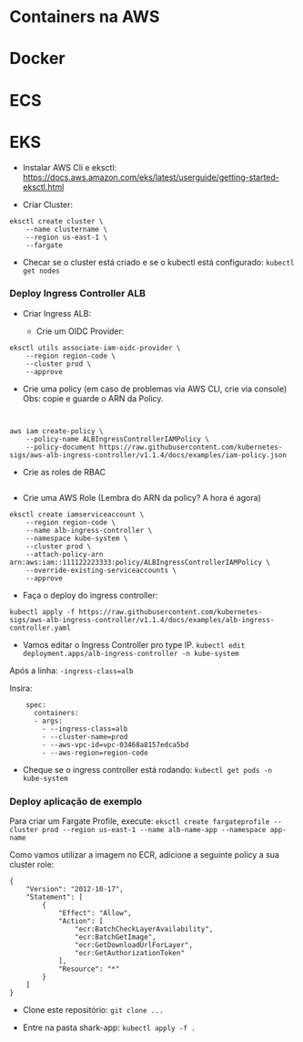 # Containers na AWS

# Docker


# ECS


# EKS 

- Instalar AWS Cli e eksctl: 
https://docs.aws.amazon.com/eks/latest/userguide/getting-started-eksctl.html

- Criar Cluster: 
```
eksctl create cluster \
    --name clustername \
    --region us-east-1 \
    --fargate
```
- Checar se o cluster está criado e se o kubectl está configurado: 
`kubectl get nodes`

### Deploy Ingress Controller ALB

- Criar Ingress ALB: 

    - Crie um OIDC Provider:   
```
eksctl utils associate-iam-oidc-provider \
    --region region-code \
    --cluster prod \
    --approve
```

  - Crie uma policy (em caso de problemas via AWS CLI, crie via console) Obs: copie e guarde o ARN da Policy.

```


aws iam create-policy \
    --policy-name ALBIngressControllerIAMPolicy \
    --policy-document https://raw.githubusercontent.com/kubernetes-sigs/aws-alb-ingress-controller/v1.1.4/docs/examples/iam-policy.json

```
  - Crie as roles de RBAC
```kubectl apply -f https://raw.githubusercontent.com/kubernetes-sigs/aws-alb-ingress-controller/v1.1.4/docs/examples/rbac-role.yaml
```

- Crie uma AWS Role (Lembra do ARN da policy? A hora é agora)

```
eksctl create iamserviceaccount \
    --region region-code \
    --name alb-ingress-controller \
    --namespace kube-system \
    --cluster prod \
    --attach-policy-arn arn:aws:iam::111122223333:policy/ALBIngressControllerIAMPolicy \
    --override-existing-serviceaccounts \
    --approve
```

- Faça o deploy do ingress controller: 

`kubectl apply -f https://raw.githubusercontent.com/kubernetes-sigs/aws-alb-ingress-controller/v1.1.4/docs/examples/alb-ingress-controller.yaml`

- Vamos editar o Ingress Controller pro type IP.
`kubectl edit deployment.apps/alb-ingress-controller -n kube-system`

Após a linha: `-ingress-class=alb`

Insira:

```
    spec:
      containers:
      - args:
        - --ingress-class=alb
        - --cluster-name=prod
        - --aws-vpc-id=vpc-03468a8157edca5bd
        - --aws-region=region-code
```

- Cheque se o ingress controller está rodando: `kubectl get pods -n kube-system`

### Deploy aplicação de exemplo 

Para criar um Fargate Profile, execute: 
`eksctl create fargateprofile --cluster prod --region us-east-1 --name alb-name-app --namespace app-name`

Como vamos utilizar a imagem no ECR, adicione a seguinte policy a sua cluster role:

```
{
    "Version": "2012-10-17",
    "Statement": [
        {
            "Effect": "Allow",
            "Action": [
                "ecr:BatchCheckLayerAvailability",
                "ecr:BatchGetImage",
                "ecr:GetDownloadUrlForLayer",
                "ecr:GetAuthorizationToken"
            ],
            "Resource": "*"
        }
    ]
}
```

- Clone este repositório:
`git clone ...`

- Entre na pasta shark-app: 
`kubectl apply -f .`



